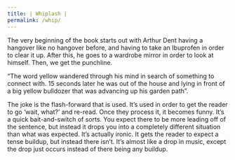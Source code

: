 ```yaml
---
title: ∣ Whiplash ∣
permalink: /whip/
---
```

The very beginning of the book starts out with Arthur Dent having a hangover like no hangover before, and having to take an Ibuprofen in order to clear it up. After this, he goes to a wardrobe mirror in order to look at himself. Then, we get the punchline.  
  
“The word yellow wandered through his mind in search of something to connect with. 15 seconds later he was out of the house and lying in front of a big yellow bulldozer that was advancing up his garden path”.  
  
The joke is the flash-forward that is used. It’s used in order to get the reader to go ‘wait, what?’ and re-read. Once they process it, it becomes funny. It’s a quick bait-and-switch of sorts. You expect there to be more leading off of the sentence, but instead it drops you into a completely different situation than what was expected. It’s actually ironic. It gets the reader to expect a tense buildup, but instead there isn’t. It’s almost like a drop in music, except the drop just occurs instead of there being any buildup.
